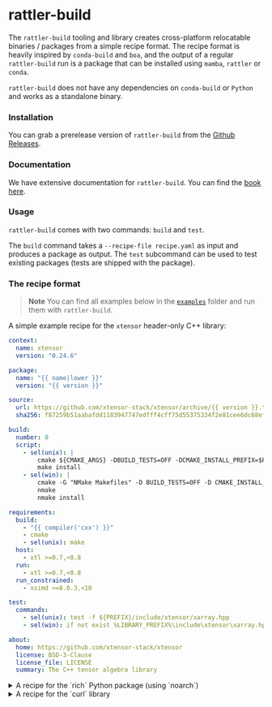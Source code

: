 # rattler-build

The `rattler-build` tooling and library creates cross-platform relocatable binaries / packages from a simple recipe format.
The recipe format is heavily inspired by `conda-build` and `boa`, and the output of a regular `rattler-build` run is a package that can be installed using `mamba`, `rattler` or `conda`.

`rattler-build` does not have any dependencies on `conda-build` or `Python` and works as a standalone binary.

### Installation

You can grab a prerelease version of `rattler-build` from the [Github Releases](https://github.com/prefix-dev/rattler-build/releases/).

### Documentation

We have extensive documentation for `rattler-build`. You can find the [book here](https://prefix-dev.github.io/rattler-build).

### Usage

`rattler-build` comes with two commands: `build` and `test`.

The `build` command takes a `--recipe-file recipe.yaml` as input and produces a
package as output. The `test` subcommand can be used to test existing packages
(tests are shipped with the package).

### The recipe format

> **Note**
> You can find all examples below in the [`examples`](./examples/) folder and run them with `rattler-build`.

A simple example recipe for the `xtensor` header-only C++ library:

```yaml
context:
  name: xtensor
  version: "0.24.6"

package:
  name: "{{ name|lower }}"
  version: "{{ version }}"

source:
  url: https://github.com/xtensor-stack/xtensor/archive/{{ version }}.tar.gz
  sha256: f87259b51aabafdd1183947747edfff4cff75d55375334f2e81cee6dc68ef655

build:
  number: 0
  script:
    - sel(unix): |
        cmake ${CMAKE_ARGS} -DBUILD_TESTS=OFF -DCMAKE_INSTALL_PREFIX=$PREFIX $SRC_DIR -DCMAKE_INSTALL_LIBDIR=lib
        make install
    - sel(win): |
        cmake -G "NMake Makefiles" -D BUILD_TESTS=OFF -D CMAKE_INSTALL_PREFIX=%LIBRARY_PREFIX% %SRC_DIR%
        nmake
        nmake install

requirements:
  build:
    - "{{ compiler('cxx') }}"
    - cmake
    - sel(unix): make
  host:
    - xtl >=0.7,<0.8
  run:
    - xtl >=0.7,<0.8
  run_constrained:
    - xsimd >=8.0.3,<10

test:
  commands:
    - sel(unix): test -f ${PREFIX}/include/xtensor/xarray.hpp
    - sel(win): if not exist %LIBRARY_PREFIX%\include\xtensor\xarray.hpp (exit 1)

about:
  home: https://github.com/xtensor-stack/xtensor
  license: BSD-3-Clause
  license_file: LICENSE
  summary: The C++ tensor algebra library
```

<details>
  <summary>
    A recipe for the `rich` Python package (using `noarch`)
  </summary> 

```yaml
context:
  version: "13.3.3"

package:
  name: rich
  version: "{{ version }}"

source:
  - url: https://pypi.io/packages/source/r/rich/rich-{{ version }}.tar.gz
    sha256: dc84400a9d842b3a9c5ff74addd8eb798d155f36c1c91303888e0a66850d2a15

build:
  # Thanks to `noarch: python` this package works on all platforms
  noarch: python
  script:
    - python -m pip install . -vv --no-deps --no-build-isolation

requirements:
  host:
    - pip
    - poetry-core >=1.0.0
    - python 3.11
  run:
    # sync with normalized deps from poetry-generated setup.py
    - markdown-it-py >=2.2.0,<3.0.0
    - pygments >=2.13.0,<3.0.0
    - python 3.11
    - typing_extensions >=4.0.0,<5.0.0

test:
  imports:
    - rich
  commands:
    - pip check
  requires:
    - pip

about:
  home: https://github.com/Textualize/rich
  license: MIT
  license_family: MIT
  license_file: LICENSE
  summary: Render rich text, tables, progress bars, syntax highlighting, markdown and more to the terminal
  description: |
    Rich is a Python library for rich text and beautiful formatting in the terminal.

    The Rich API makes it easy to add color and style to terminal output. Rich
    can also render pretty tables, progress bars, markdown, syntax highlighted
    source code, tracebacks, and more — out of the box.
  doc_url: https://rich.readthedocs.io
  dev_url: https://github.com/Textualize/rich
```
</details>

<details>
<summary>A recipe for the `curl` library</summary>

```yaml
context:
  version: "8.0.1"

package:
  name: curl
  version: "{{ version }}"

source:
  url: http://curl.haxx.se/download/curl-{{ version }}.tar.bz2
  sha256: 9b6b1e96b748d04b968786b6bdf407aa5c75ab53a3d37c1c8c81cdb736555ccf

build:
  number: 0

requirements:
  build:
    - "{{ compiler('c') }}"
    - sel(win): cmake
    - sel(win): ninja
    - sel(unix): make
    - sel(unix): perl
    - sel(unix): pkg-config
    - sel(unix): libtool
  host:
    - sel(linux): openssl

about:
  home: http://curl.haxx.se/
  license: MIT/X derivate (http://curl.haxx.se/docs/copyright.html)
  license_family: MIT
  license_file: COPYING
  summary: tool and library for transferring data with URL syntax
  description: |
    Curl is an open source command line tool and library for transferring data
    with URL syntax. It is used in command lines or scripts to transfer data.
  doc_url: https://curl.haxx.se/docs/
  dev_url: https://github.com/curl/curl
  doc_source_url: https://github.com/curl/curl/tree/master/docs
```

For this recipe, two additional script files (`build.sh` and `build.bat`) are needed.

**build.sh**

```bash
#!/bin/bash

# Get an updated config.sub and config.guess
cp $BUILD_PREFIX/share/libtool/build-aux/config.* .

if [[ $target_platform =~ linux.* ]]; then
    USESSL="--with-openssl=${PREFIX}"
else
    USESSL="--with-secure-transport"
fi;

./configure \
    --prefix=${PREFIX} \
    --host=${HOST} \
    ${USESSL} \
    --with-ca-bundle=${PREFIX}/ssl/cacert.pem \
    --disable-static --enable-shared

make -j${CPU_COUNT} ${VERBOSE_AT}
make install

# Includes man pages and other miscellaneous.
rm -rf "${PREFIX}/share"
```

**build.bat**

```cmd
mkdir build

cmake -GNinja ^
      -DCMAKE_BUILD_TYPE=Release ^
      -DBUILD_SHARED_LIBS=ON ^
      -DCMAKE_INSTALL_PREFIX=%LIBRARY_PREFIX% ^
      -DCMAKE_PREFIX_PATH=%LIBRARY_PREFIX% ^
      -DCURL_USE_SCHANNEL=ON ^
      -DCURL_USE_LIBSSH2=OFF ^
      -DUSE_ZLIB=ON ^
      -DENABLE_UNICODE=ON ^
      %SRC_DIR%

IF %ERRORLEVEL% NEQ 0 exit 1

ninja install --verbose
```
</details>